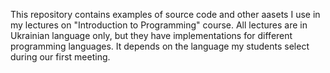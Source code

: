 This repository contains examples of source code and other aasets I use in my 
lectures on "Introduction to Programming" course. All lectures are in Ukrainian
language only, but they have implementations for different programming 
languages. It depends on the language my students select during our first 
meeting.
